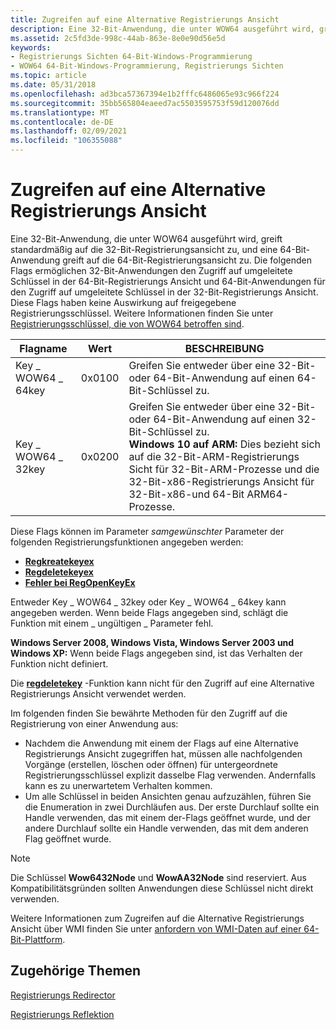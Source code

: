 ```yaml
---
title: Zugreifen auf eine Alternative Registrierungs Ansicht
description: Eine 32-Bit-Anwendung, die unter WOW64 ausgeführt wird, greift standardmäßig auf die 32-Bit-Registrierungsansicht zu, und eine 64-Bit-Anwendung greift auf die 64-Bit-Registrierungsansicht zu.
ms.assetid: 2c5fd3de-998c-44ab-863e-8e0e90d56e5d
keywords:
- Registrierungs Sichten 64-Bit-Windows-Programmierung
- WOW64 64-Bit-Windows-Programmierung, Registrierungs Sichten
ms.topic: article
ms.date: 05/31/2018
ms.openlocfilehash: ad3bca57367394e1b2fffc6486065e93c966f224
ms.sourcegitcommit: 35bb565804eaeed7ac5503595753f59d120076dd
ms.translationtype: MT
ms.contentlocale: de-DE
ms.lasthandoff: 02/09/2021
ms.locfileid: "106355088"
---
```

# <a name="accessing-an-alternate-registry-view"></a>Zugreifen auf eine Alternative Registrierungs Ansicht

Eine 32-Bit-Anwendung, die unter WOW64 ausgeführt wird, greift standardmäßig auf die 32-Bit-Registrierungsansicht zu, und eine 64-Bit-Anwendung greift auf die 64-Bit-Registrierungsansicht zu. Die folgenden Flags ermöglichen 32-Bit-Anwendungen den Zugriff auf umgeleitete Schlüssel in der 64-Bit-Registrierungs Ansicht und 64-Bit-Anwendungen für den Zugriff auf umgeleitete Schlüssel in der 32-Bit-Registrierungs Ansicht. Diese Flags haben keine Auswirkung auf freigegebene Registrierungsschlüssel. Weitere Informationen finden Sie unter [Registrierungsschlüssel, die von WOW64 betroffen sind](shared-registry-keys.md).



| Flagname         | Wert  | BESCHREIBUNG                                                                                                                                                                                                                                       |
|-------------------|--------|---------------------------------------------------------------------------------------------------------------------------------------------------------------------------------------------------------------------------------------------------|
| Key \_ WOW64 \_ 64key | 0x0100 | Greifen Sie entweder über eine 32-Bit-oder 64-Bit-Anwendung auf einen 64-Bit-Schlüssel zu.                                                                                                                                                                                   |
| Key \_ WOW64 \_ 32key | 0x0200 | Greifen Sie entweder über eine 32-Bit-oder 64-Bit-Anwendung auf einen 32-Bit-Schlüssel zu.<br/>**Windows 10 auf ARM:** Dies bezieht sich auf die 32-Bit-ARM-Registrierungs Sicht für 32-Bit-ARM-Prozesse und die 32-Bit-x86-Registrierungs Ansicht für 32-Bit-x86-und 64-Bit ARM64-Prozesse. |



 

Diese Flags können im Parameter *samgewünschter* Parameter der folgenden Registrierungsfunktionen angegeben werden:

-   [**Regkreatekeyex**](/windows/desktop/api/winreg/nf-winreg-regcreatekeyexa)
-   [**Regdeletekeyex**](/windows/desktop/api/winreg/nf-winreg-regdeletekeyexa)
-   [**Fehler bei RegOpenKeyEx**](/windows/desktop/api/winreg/nf-winreg-regopenkeyexa)

Entweder Key \_ WOW64 \_ 32key oder Key \_ WOW64 \_ 64key kann angegeben werden. Wenn beide Flags angegeben sind, schlägt die Funktion mit einem \_ ungültigen \_ Parameter fehl.

**Windows Server 2008, Windows Vista, Windows Server 2003 und Windows XP:** Wenn beide Flags angegeben sind, ist das Verhalten der Funktion nicht definiert.

Die [**regdeletekey**](/windows/desktop/api/winreg/nf-winreg-regdeletekeya) -Funktion kann nicht für den Zugriff auf eine Alternative Registrierungs Ansicht verwendet werden.

Im folgenden finden Sie bewährte Methoden für den Zugriff auf die Registrierung von einer Anwendung aus:

-   Nachdem die Anwendung mit einem der Flags auf eine Alternative Registrierungs Ansicht zugegriffen hat, müssen alle nachfolgenden Vorgänge (erstellen, löschen oder öffnen) für untergeordnete Registrierungsschlüssel explizit dasselbe Flag verwenden. Andernfalls kann es zu unerwartetem Verhalten kommen.
-   Um alle Schlüssel in beiden Ansichten genau aufzuzählen, führen Sie die Enumeration in zwei Durchläufen aus. Der erste Durchlauf sollte ein Handle verwenden, das mit einem der-Flags geöffnet wurde, und der andere Durchlauf sollte ein Handle verwenden, das mit dem anderen Flag geöffnet wurde.

> [!Note]  
> Die Schlüssel **Wow6432Node** und **WowAA32Node** sind reserviert. Aus Kompatibilitätsgründen sollten Anwendungen diese Schlüssel nicht direkt verwenden.

 

Weitere Informationen zum Zugreifen auf die Alternative Registrierungs Ansicht über WMI finden Sie unter [anfordern von WMI-Daten auf einer 64-Bit-Plattform](/windows/desktop/WmiSdk/requesting-wmi-data-on-a-64-bit-platform).

## <a name="related-topics"></a>Zugehörige Themen

<dl> <dt>

[Registrierungs Redirector](registry-redirector.md)
</dt> <dt>

[Registrierungs Reflektion](registry-reflection.md)
</dt> </dl>

 

